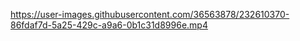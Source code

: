 


https://user-images.githubusercontent.com/36563878/232610370-86fdaf7d-5a25-429c-a9a6-0b1c31d8996e.mp4

